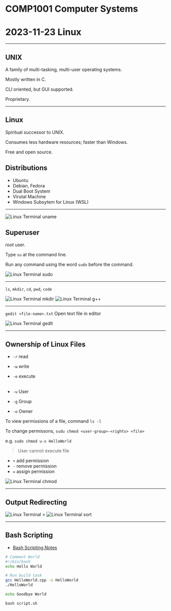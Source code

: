 # COMP1001 Computer Systems
# 2023-11-23 Linux

---

## UNIX

A family of multi-tasking, multi-user operating systems.

Mostly written in C.

CLI oriented, but GUI supported.

Proprietary.

---

## Linux

Spiritual successor to UNIX.

Consumes less hardware resources; faster than Windows.

Free and open source.

## Distributions

- Ubuntu
- Debian, Fedora
- Dual Boot System
- Virutal Machine
- Windows Subsytem for Linux (WSL)

---

![Linux Terminal `uname`](/COMP1001/res/2023-11-23_uname.png)

## Superuser

*root* user.

Type `su` at the command line.

Run any command using the word `sudo` before the command.

![Linux Terminal `sudo`](/COMP1001/res/2023-11-23_sudo.png)

---

`ls`, `mkdir`, `cd`, `pwd`, `code`

![Linux Terminal `mkdir`](/COMP1001/res/2023-11-23_mkdir.png)
![Linux Terminal `g++`](/COMP1001/res/2023-11-23_gpp.png)

---

`gedit <file-name>.txt` Open text file in editor

![Linux Terminal `gedit`](/COMP1001/res/2023-11-23_gedit.png)

---

## Ownership of Linux Files

- `-r` read
- `-w` write
- `-e` execute
<br><br>

- `-u` User
- `-g` Group
- `-o` Owner

To view permissions of a file, command `ls -l`

To change permissons, `sudu chmod <user-group>-<rights> <file>`

e.g. `sudo chmod u-x HelloWorld`
> User cannot execute file

- `+` add permission
- `-` remove permission
- `=` assign permission

![Linux Terminal `chmod`](/COMP1001/res/2023-11-23_chmod.png)

---

## Output Redirecting

![Linux Terminal `>`](/COMP1001/res/2023-11-23_redirect.png)
![Linux Terminal `sort`](/COMP1001/res/2023-11-23_sort.png)

---

## Bash Scripting

- [Bash Scripting Notes](/learning-compsci/learning-softeng/bash_scripting.md)

```bash
# Comment World
#!/bin/bash
echo Hello World

# Run build task
gcc HelloWorld.cpp -o HelloWorld
./HelloWorld

echo Goodbye World
```
```
bash script.sh
```
